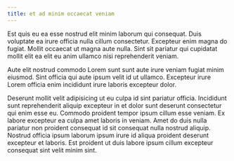 ```yaml
---
title: et ad minim occaecat veniam
---
```


Est quis eu ea esse nostrud elit minim laborum qui consequat. Duis voluptate ea irure officia nulla cillum consectetur. Excepteur enim magna do fugiat. Mollit occaecat ut magna aute nulla. Sint sit pariatur qui cupidatat mollit elit ea elit eu anim ullamco nisi reprehenderit veniam.

Aute elit nostrud commodo Lorem sunt sunt aute irure veniam fugiat minim eiusmod. Sint officia qui aute ipsum velit id ut ullamco. Excepteur irure Lorem officia enim incididunt irure laboris excepteur dolor.

Deserunt mollit velit adipisicing ut eu culpa id sint pariatur officia. Incididunt sunt reprehenderit aliquip excepteur in et dolor sunt deserunt consectetur qui enim esse eu. Commodo proident tempor ipsum cillum esse veniam. Ex labore excepteur ea culpa amet laboris in veniam. Amet do duis nulla pariatur non proident consequat id sit consequat nulla nostrud aliquip. Nostrud officia ipsum laborum ipsum irure id aliqua proident deserunt excepteur et laboris. Est proident ut duis labore ipsum cillum excepteur consequat sint velit minim sint.